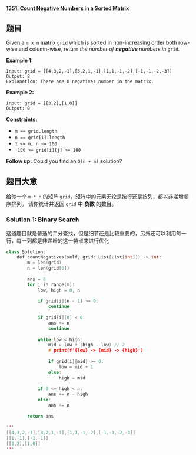 #### [1351. Count Negative Numbers in a Sorted Matrix](https://leetcode.cn/problems/count-negative-numbers-in-a-sorted-matrix/)

## 题目

Given a `m x n` matrix `grid` which is sorted in non-increasing order both row-wise and column-wise, return *the number of **negative** numbers in* `grid`.

 

**Example 1:**

```
Input: grid = [[4,3,2,-1],[3,2,1,-1],[1,1,-1,-2],[-1,-1,-2,-3]]
Output: 8
Explanation: There are 8 negatives number in the matrix.
```

**Example 2:**

```
Input: grid = [[3,2],[1,0]]
Output: 0
```

 

**Constraints:**

- `m == grid.length`
- `n == grid[i].length`
- `1 <= m, n <= 100`
- `-100 <= grid[i][j] <= 100`

 

**Follow up:** Could you find an `O(n + m)` solution?

## 题目大意

给你一个 `m * n` 的矩阵 `grid`，矩阵中的元素无论是按行还是按列，都以非递增顺序排列。 请你统计并返回 `grid` 中 **负数** 的数目。



### Solution 1: Binary Search

这道题目就是普通的二分查找，但是细节还是比较重要的，另外还可以利用每一行，每一列都是非递增的这一特点来进行优化

````c++
class Solution:
    def countNegatives(self, grid: List[List[int]]) -> int:
        m = len(grid)
        n = len(grid[0])
        
        ans = 0
        for i in range(m):
            low, high = 0, n
            
            if grid[i][n - 1] >= 0:
                continue
            
            if grid[i][0] < 0:
                ans += n
                continue
            
            while low < high:
                mid = low + (high - low) // 2
                # print(f'{low} -> {mid} -> {high}')
                
                if grid[i][mid] >= 0:
                    low = mid + 1
                else:
                    high = mid
        
            if 0 <= high < n:
                ans += n - high
            else:
                ans += n
                
        return ans
    
'''
[[4,3,2,-1],[3,2,1,-1],[1,1,-1,-2],[-1,-1,-2,-3]]
[[1,-1],[-1,-1]]
[[3,2],[1,0]]
'''
````

